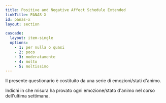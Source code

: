 ```yaml
---
title: Positive and Negative Affect Schedule Extended
linkTitle: PANAS-X
id: panas-x
layout: section

cascade:
  layout: item-single
  options:
    - 1: per nulla o quasi
    - 2: poco
    - 3: moderatamente
    - 4: molto
    - 5: moltissimo
---
```

<p class="mb-3">Il presente questionario è costituito da una serie di emozioni/stati d'animo.</p>
<p>Indichi in che misura ha provato ogni emozione/stato d'animo nel corso dell'ultima settimana.</p>